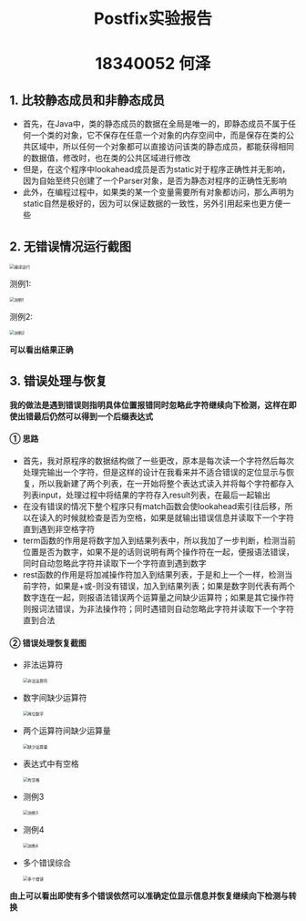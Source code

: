 <h1 align=center>Postfix实验报告</h1>

<h1 align=center>18340052  何泽</h1>

## 1. 比较静态成员和非静态成员

- 首先，在Java中，类的静态成员的数据在全局是唯一的，即静态成员不属于任何一个类的对象，它不保存在任意一个对象的内存空间中，而是保存在类的公共区域中，所以任何一个对象都可以直接访问该类的静态成员，都能获得相同的数据值，修改时，也在类的公共区域进行修改
- 但是，在这个程序中lookahead成员是否为static对于程序正确性并无影响，因为自始至终只创建了一个Parser对象，是否为静态对程序的正确性无影响
- 此外，在编程过程中，如果类的某一个变量需要所有对象都访问，那么声明为static自然是极好的，因为可以保证数据的一致性，另外引用起来也更方便一些

## 2. 无错误情况运行截图

<img src="图片/编译运行.png" alt="编译运行" style="zoom: 50%;" />

测例1:

<img src="图片/测例1.png" alt="测例1" style="zoom:50%;" />

测例2:

<img src="图片/测例2.png" alt="测例2" style="zoom:50%;" />

**可以看出结果正确**

## 3. 错误处理与恢复

**我的做法是遇到错误则指明具体位置报错同时忽略此字符继续向下检测，这样在即使出错最后仍然可以得到一个后缀表达式**

#### ① 思路

- 首先，我对原程序的数据结构做了一些更改，原本是每次读一个字符然后每次处理完输出一个字符，但是这样的设计在我看来并不适合错误的定位显示与恢复，所以我新建了两个列表，在一开始将整个表达式读入并将每个字符都存入列表input，处理过程中将结果的字符存入result列表，在最后一起输出
- 在没有错误的情况下整个程序只有match函数会使lookahead索引往后移，所以在读入的时候就检查是否为空格，如果是就输出错误信息并读取下一个字符直到遇到非空格字符
- term函数的作用是将数字加入到结果列表中，所以我加了一步判断，检测当前位置是否为数字，如果不是的话则说明有两个操作符在一起，便报语法错误，同时自动忽略此字符并读取下一个字符直到遇到数字
- rest函数的作用是将加减操作符加入到结果列表，于是和上一个一样，检测当前字符，如果是+或-则没有错误，加入到结果列表；如果是数字则代表有两个数字连在一起，则报语法错误两个运算量之间缺少运算符；如果是其它操作符则报词法错误，为非法操作符；同时遇错则自动忽略此字符并读取下一个字符直到合法

#### ② 错误处理恢复截图

- 非法运算符

    <img src="图片/非法运算符.png" alt="非法运算符" style="zoom:50%;" />

- 数字间缺少运算符

    <img src="图片/两位数字.png" alt="两位数字" style="zoom:50%;" />

- 两个运算符间缺少运算量

    <img src="图片/缺少运算量.png" alt="缺少运算量" style="zoom:50%;" />

- 表达式中有空格

    <img src="图片/有空格.png" alt="有空格" style="zoom:50%;" />

- 测例3

    <img src="图片/测例3.png" alt="测例3" style="zoom:50%;" />

- 测例4

    <img src="图片/测例4.png" alt="测例4" style="zoom:50%;" />

- 多个错误综合

    <img src="图片/多个错误.png" alt="多个错误" style="zoom:50%;" />

**由上可以看出即使有多个错误依然可以准确定位显示信息并恢复继续向下检测与转换**

